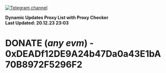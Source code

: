 [![Telegram channel](https://img.shields.io/endpoint?url=https://runkit.io/damiankrawczyk/telegram-badge/branches/master?url=https://t.me/n4z4v0d)](https://t.me/n4z4v0d) 

**Dynamic Updates Proxy List with Proxy Checker**  
**Last Updated: 20.12.23 23:03**

# DONATE (_any evm_) - 0xDEADf12DE9A24b47Da0a43E1bA70B8972F5296F2
